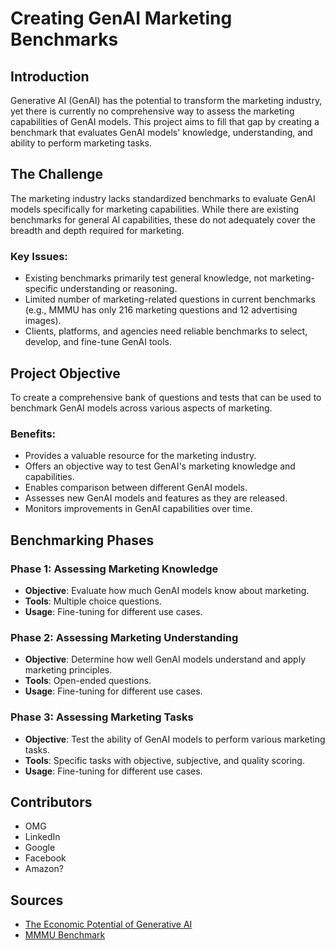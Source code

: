 # Creating GenAI Marketing Benchmarks

## Introduction

Generative AI (GenAI) has the potential to transform the marketing industry, yet there is currently no comprehensive way to assess the marketing capabilities of GenAI models. This project aims to fill that gap by creating a benchmark that evaluates GenAI models' knowledge, understanding, and ability to perform marketing tasks.

## The Challenge

The marketing industry lacks standardized benchmarks to evaluate GenAI models specifically for marketing capabilities. While there are existing benchmarks for general AI capabilities, these do not adequately cover the breadth and depth required for marketing.

### Key Issues:
- Existing benchmarks primarily test general knowledge, not marketing-specific understanding or reasoning.
- Limited number of marketing-related questions in current benchmarks (e.g., MMMU has only 216 marketing questions and 12 advertising images).
- Clients, platforms, and agencies need reliable benchmarks to select, develop, and fine-tune GenAI tools.

## Project Objective

To create a comprehensive bank of questions and tests that can be used to benchmark GenAI models across various aspects of marketing.

### Benefits:
- Provides a valuable resource for the marketing industry.
- Offers an objective way to test GenAI's marketing knowledge and capabilities.
- Enables comparison between different GenAI models.
- Assesses new GenAI models and features as they are released.
- Monitors improvements in GenAI capabilities over time.

## Benchmarking Phases

### Phase 1: Assessing Marketing Knowledge
- **Objective**: Evaluate how much GenAI models know about marketing.
- **Tools**: Multiple choice questions.
- **Usage**: Fine-tuning for different use cases.

### Phase 2: Assessing Marketing Understanding
- **Objective**: Determine how well GenAI models understand and apply marketing principles.
- **Tools**: Open-ended questions.
- **Usage**: Fine-tuning for different use cases.

### Phase 3: Assessing Marketing Tasks
- **Objective**: Test the ability of GenAI models to perform various marketing tasks.
- **Tools**: Specific tasks with objective, subjective, and quality scoring.
- **Usage**: Fine-tuning for different use cases.

## Contributors

- OMG
- LinkedIn
- Google
- Facebook
- Amazon?

## Sources

- [The Economic Potential of Generative AI](https://www.mckinsey.com/capabilities/mckinsey-digital/our-insights/the-economic-potential-of-generative-AI-the-next-productivity-frontier#/)
- [MMMU Benchmark](https://mmmu-benchmark.github.io)
